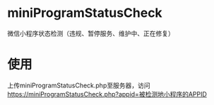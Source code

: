 # miniProgramStatusCheck
微信小程序状态检测（违规、暂停服务、维护中、正在修复）

# 使用
上传miniProgramStatusCheck.php至服务器，访问 https://miniProgramStatusCheck.php?appid=被检测地小程序的APPID
